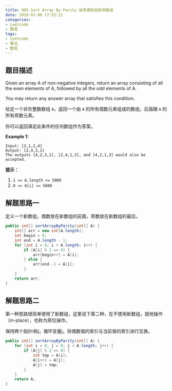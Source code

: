 ```yaml
---
title: 905.Sort Array By Parity 按奇偶校验排序数组
date: 2019-01-06 17:52:11
categories: 
- Leetcode
- 数组
tags: 
- Leetcode
- 算法
- 数组
---
```


## 题目描述

Given an array A of non-negative integers, return an array consisting of all the even elements of A, followed by all the odd elements of A.

You may return any answer array that satisfies this condition.

给定一个非负整数数组 `A`，返回一个由 `A` 的所有偶数元素组成的数组，后面跟 `A` 的所有奇数元素。

你可以返回满足此条件的任何数组作为答案。

 

**Example 1:**

```
Input: [3,1,2,4]
Output: [2,4,3,1]
The outputs [4,2,3,1], [2,4,1,3], and [4,2,1,3] would also be accepted.
```

**提示：**

1. `1 <= A.length <= 5000`
2. `0 <= A[i] <= 5000`



## 解题思路一

定义一个新数组，偶数放在新数组的前面，奇数放在新数组的最后。

```java
public int[] sortArrayByParity(int[] A) {
    int[] arr = new int[A.length];
    int begin = 0;
    int end = A.length - 1;
    for (int i = 0; i < A.length; i++) {
        if (A[i] % 2 == 0) {
            arr[begin++] = A[i];
        } else {
            arr[end--] = A[i];
        }
    }
    return arr;
}
```



## 解题思路二

第一种思路很简单使用了新数组，这里说下第二种，在不使用新数组，就地操作（in-place），也称为原位操作。

保持两个指针i和j，循环变量j，将偶数值的索引与当前值的索引进行互换。

```java
public int[] sortArrayByParity(int[] A) {
    for (int i = 0, j = 0; j < A.length; j++) {
        if (A[j] % 2 == 0) {
            int tmp = A[i];
            A[i++] = A[j];
            A[j] = tmp;
        }
    }
    return A;
}
```